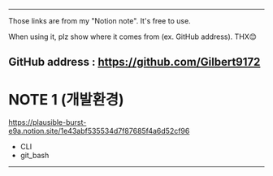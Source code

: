-------------------------------------------------------------------------
Those links are from my "Notion note". It's free to use.

When using it, plz show where it comes from (ex. GitHub address). THX😊

GitHub address : https://github.com/Gilbert9172
-------------------------------------------------------------------------

# NOTE 1 (개발환경)

https://plausible-burst-e9a.notion.site/1e43abf535534d7f87685f4a6d52cf96
- CLI
- git_bash
-------------------------------------------------------------------------
